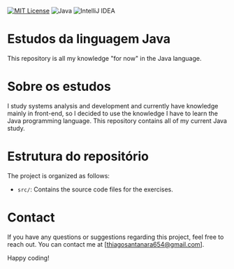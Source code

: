 [![MIT License](https://img.shields.io/badge/License-MIT-green.svg)](https://choosealicense.com/licenses/mit/)
![Java](https://img.shields.io/badge/java-%23ED8B00.svg?style=for-the-badge&logo=openjdk&logoColor=white)
![IntelliJ IDEA](https://img.shields.io/badge/IntelliJIDEA-000000.svg?style=for-the-badge&logo=intellij-idea&logoColor=white)
# Estudos da linguagem Java
This repository is all my knowledge "for now" in the Java language.
# Sobre os estudos
I study systems analysis and development and currently have knowledge mainly in front-end, so I decided to use the knowledge I have to learn the Java programming language. This repository contains all of my current Java study.
# Estrutura do repositório
The project is organized as follows:
* `src/`: Contains the source code files for the exercises.
# Contact
If you have any questions or suggestions regarding this project, feel free to reach out. You can contact me at [thiagosantanara654@gmail.com].

Happy coding!




